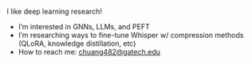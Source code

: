 I like deep learning research!
- I’m interested in GNNs, LLMs, and PEFT
- I’m researching ways to fine-tune Whisper w/ compression methods (QLoRA, knowledge distillation, etc)
- How to reach me: chuang482@gatech.edu

<!---
ccalvinhhuang/ccalvinhhuang is a ✨ special ✨ repository because its `README.md` (this file) appears on your GitHub profile.
You can click the Preview link to take a look at your changes.
--->
